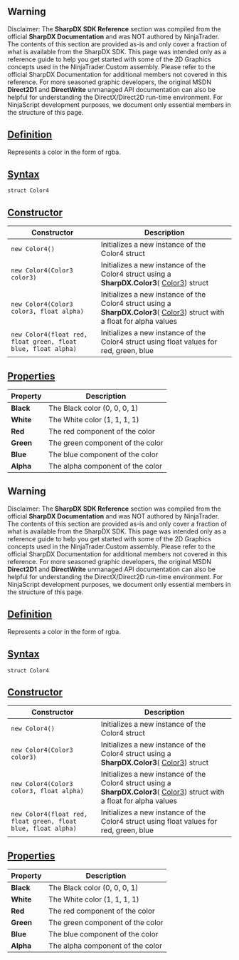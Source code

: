 ## Warning

Disclaimer: The **SharpDX SDK Reference** section was compiled from the official **SharpDX Documentation** and was NOT authored by NinjaTrader. The contents of this section are provided as-is and only cover a fraction of what is available from the SharpDX SDK. This page was intended only as a reference guide to help you get started with some of the 2D Graphics concepts used in the NinjaTrader.Custom assembly. Please refer to the official SharpDX Documentation for additional members not covered in this reference. For more seasoned graphic developers, the original MSDN **Direct2D1** and **DirectWrite** unmanaged API documentation can also be helpful for understanding the DirectX/Direct2D run-time environment. For NinjaScript development purposes, we document only essential members in the structure of this page.

## [Definition](https://developer.ninjatrader.com/docs/desktop/sharpdx_color4\#definition)

Represents a color in the form of rgba.

## [Syntax](https://developer.ninjatrader.com/docs/desktop/sharpdx_color4\#syntax)

`struct Color4`

## [Constructor](https://developer.ninjatrader.com/docs/desktop/sharpdx_color4\#constructor)

| Constructor | Description |
| --- | --- |
| `new Color4()` | Initializes a new instance of the Color4 struct |
| `new Color4(Color3 color3)` | Initializes a new instance of the Color4 struct using a **SharpDX.Color3**( [Color3](https://developer.ninjatrader.com/docs/desktop/sharpdx_color3)) struct |
| `new Color4(Color3 color3, float alpha)` | Initializes a new instance of the Color4 struct using a **SharpDX.Color3**( [Color3](https://developer.ninjatrader.com/docs/desktop/sharpdx_color3)) struct with a float for alpha values |
| `new Color4(float red, float green, float blue, float alpha)` | Initializes a new instance of the Color4 struct using float values for red, green, blue |

## [Properties](https://developer.ninjatrader.com/docs/desktop/sharpdx_color4\#properties)

| Property | Description |
| --- | --- |
| **Black** | The Black color (0, 0, 0, 1) |
| **White** | The White color (1, 1, 1, 1) |
| **Red** | The red component of the color |
| **Green** | The green component of the color |
| **Blue** | The blue component of the color |
| **Alpha** | The alpha component of the color |

## Warning

Disclaimer: The **SharpDX SDK Reference** section was compiled from the official **SharpDX Documentation** and was NOT authored by NinjaTrader. The contents of this section are provided as-is and only cover a fraction of what is available from the SharpDX SDK. This page was intended only as a reference guide to help you get started with some of the 2D Graphics concepts used in the NinjaTrader.Custom assembly. Please refer to the official SharpDX Documentation for additional members not covered in this reference. For more seasoned graphic developers, the original MSDN **Direct2D1** and **DirectWrite** unmanaged API documentation can also be helpful for understanding the DirectX/Direct2D run-time environment. For NinjaScript development purposes, we document only essential members in the structure of this page.

## [Definition](https://developer.ninjatrader.com/docs/desktop/sharpdx_color4\#definition)

Represents a color in the form of rgba.

## [Syntax](https://developer.ninjatrader.com/docs/desktop/sharpdx_color4\#syntax)

`struct Color4`

## [Constructor](https://developer.ninjatrader.com/docs/desktop/sharpdx_color4\#constructor)

| Constructor | Description |
| --- | --- |
| `new Color4()` | Initializes a new instance of the Color4 struct |
| `new Color4(Color3 color3)` | Initializes a new instance of the Color4 struct using a **SharpDX.Color3**( [Color3](https://developer.ninjatrader.com/docs/desktop/sharpdx_color3)) struct |
| `new Color4(Color3 color3, float alpha)` | Initializes a new instance of the Color4 struct using a **SharpDX.Color3**( [Color3](https://developer.ninjatrader.com/docs/desktop/sharpdx_color3)) struct with a float for alpha values |
| `new Color4(float red, float green, float blue, float alpha)` | Initializes a new instance of the Color4 struct using float values for red, green, blue |

## [Properties](https://developer.ninjatrader.com/docs/desktop/sharpdx_color4\#properties)

| Property | Description |
| --- | --- |
| **Black** | The Black color (0, 0, 0, 1) |
| **White** | The White color (1, 1, 1, 1) |
| **Red** | The red component of the color |
| **Green** | The green component of the color |
| **Blue** | The blue component of the color |
| **Alpha** | The alpha component of the color |